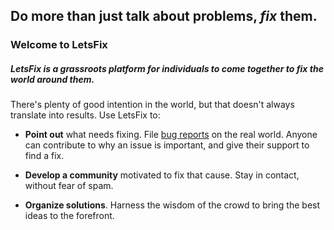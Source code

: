 
## Do more than just talk about problems, *fix* them.

### Welcome to LetsFix

##### LetsFix is a grassroots platform for individuals to come together to fix the world around them.


There's plenty of good intention in the world, but that doesn't always translate into results. Use LetsFix to:

* **Point out** what needs fixing. File [bug reports](http://en.wikipedia.org/wiki/Bug_tracking_system) on the real world. Anyone can contribute to why an issue is important, and give their support to find a fix.

* **Develop a community** motivated to fix that cause. Stay in contact, without fear of spam.

* **Organize solutions**. Harness the wisdom of the crowd to bring the best ideas to the forefront.

